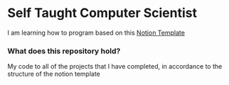 # Self Taught Computer Scientist
I am learning how to program based on this [Notion Template](https://free-compsci-degree-imc.notion.site/The-Open-Source-Computer-Science-Degree-b799dc75720c48fcb602e58c0c103155)

### What does this repository hold?
My code to all of the projects that I have completed, in accordance to the structure of the notion template
